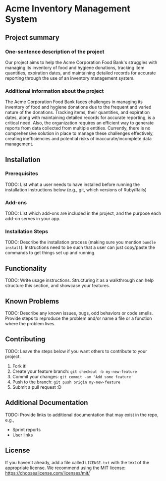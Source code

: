 # Acme Inventory Management System
## Project summary
### One-sentence description of the project
Our project aims to help the Acme Corporation Food Bank's struggles with managing its inventory of food and hygiene donations, tracking item quantities, expiration dates, and maintaining detailed records for accurate reporting through the use of an inventory management system.
### Additional information about the project
The Acme Corporation Food Bank faces challenges in managing its inventory of food and hygiene donations due to the frequent and varied nature of the donations. Tracking items, their quantities, and expiration dates, along with maintaining detailed records for accurate reporting, is a critical need. Also, the organization requires an efficient way to generate reports from data collected from multiple entities. Currently, there is no comprehensive solution in place to manage these challenges effectively, creating inefficiencies and potential risks of inaccurate/incomplete data management.
## Installation
### Prerequisites
TODO: List what a user needs to have installed before running the installation
instructions below (e.g., git, which versions of Ruby/Rails)
### Add-ons
TODO: List which add-ons are included in the project, and the purpose each add-on
serves in your app.
### Installation Steps
TODO: Describe the installation process (making sure you mention `bundle install`).
Instructions need to be such that a user can just copy/paste the commands to get
things set up and running.
## Functionality
TODO: Write usage instructions. Structuring it as a walkthrough can help structure
this section,
and showcase your features.
## Known Problems
TODO: Describe any known issues, bugs, odd behaviors or code smells.
Provide steps to reproduce the problem and/or name a file or a function where the
problem lives.
## Contributing
TODO: Leave the steps below if you want others to contribute to your project.
1. Fork it!
2. Create your feature branch: `git checkout -b my-new-feature`
3. Commit your changes: `git commit -am 'Add some feature'`
4. Push to the branch: `git push origin my-new-feature`
5. Submit a pull request :D
## Additional Documentation
TODO: Provide links to additional documentation that may exist in the repo, e.g.,
* Sprint reports
* User links
## License
If you haven't already, add a file called `LICENSE.txt` with the text of the
appropriate license.
We recommend using the MIT license: <https://choosealicense.com/licenses/mit/>

